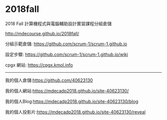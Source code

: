 # 2018fall
2018 Fall 計算機程式與電腦輔助設計實習課程分組倉儲

http://mdecourse.github.io/2018fall/

分組示範倉儲: https://github.com/scrum-1/scrum-1.github.io

設定步驟: https://github.com/scrum-1/scrum-1.github.io/wiki

cpgx 網站: https://cpgx.kmol.info

-------------------------------------------------------------------

我的個人倉儲:https://github.com/40623130

我的個人網站:https://mdecadp2018.github.io/site-40623130/

我的個人Blog:https://mdecadp2018.github.io/site-40623130/blog

我的個人投影片:https://mdecadp2018.github.io/site-40623130/reveal
